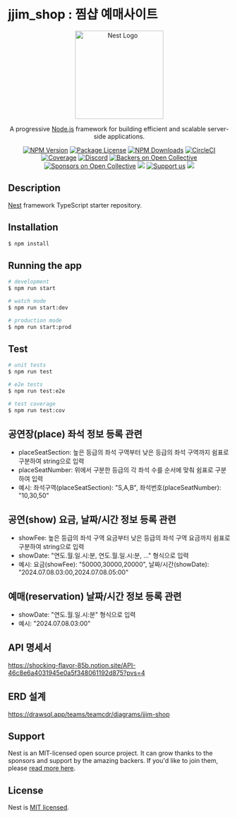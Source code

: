 # jjim_shop : 찜샵 예매사이트

<p align="center">
  <a href="http://nestjs.com/" target="blank"><img src="https://nestjs.com/img/logo-small.svg" width="200" alt="Nest Logo" /></a>
</p>

[circleci-image]: https://img.shields.io/circleci/build/github/nestjs/nest/master?token=abc123def456
[circleci-url]: https://circleci.com/gh/nestjs/nest

  <p align="center">A progressive <a href="http://nodejs.org" target="_blank">Node.js</a> framework for building efficient and scalable server-side applications.</p>
    <p align="center">
<a href="https://www.npmjs.com/~nestjscore" target="_blank"><img src="https://img.shields.io/npm/v/@nestjs/core.svg" alt="NPM Version" /></a>
<a href="https://www.npmjs.com/~nestjscore" target="_blank"><img src="https://img.shields.io/npm/l/@nestjs/core.svg" alt="Package License" /></a>
<a href="https://www.npmjs.com/~nestjscore" target="_blank"><img src="https://img.shields.io/npm/dm/@nestjs/common.svg" alt="NPM Downloads" /></a>
<a href="https://circleci.com/gh/nestjs/nest" target="_blank"><img src="https://img.shields.io/circleci/build/github/nestjs/nest/master" alt="CircleCI" /></a>
<a href="https://coveralls.io/github/nestjs/nest?branch=master" target="_blank"><img src="https://coveralls.io/repos/github/nestjs/nest/badge.svg?branch=master#9" alt="Coverage" /></a>
<a href="https://discord.gg/G7Qnnhy" target="_blank"><img src="https://img.shields.io/badge/discord-online-brightgreen.svg" alt="Discord"/></a>
<a href="https://opencollective.com/nest#backer" target="_blank"><img src="https://opencollective.com/nest/backers/badge.svg" alt="Backers on Open Collective" /></a>
<a href="https://opencollective.com/nest#sponsor" target="_blank"><img src="https://opencollective.com/nest/sponsors/badge.svg" alt="Sponsors on Open Collective" /></a>
  <a href="https://paypal.me/kamilmysliwiec" target="_blank"><img src="https://img.shields.io/badge/Donate-PayPal-ff3f59.svg"/></a>
    <a href="https://opencollective.com/nest#sponsor"  target="_blank"><img src="https://img.shields.io/badge/Support%20us-Open%20Collective-41B883.svg" alt="Support us"></a>
  <a href="https://twitter.com/nestframework" target="_blank"><img src="https://img.shields.io/twitter/follow/nestframework.svg?style=social&label=Follow"></a>
</p>
  <!--[![Backers on Open Collective](https://opencollective.com/nest/backers/badge.svg)](https://opencollective.com/nest#backer)
  [![Sponsors on Open Collective](https://opencollective.com/nest/sponsors/badge.svg)](https://opencollective.com/nest#sponsor)-->

## Description

[Nest](https://github.com/nestjs/nest) framework TypeScript starter repository.

## Installation

```bash
$ npm install
```

## Running the app

```bash
# development
$ npm run start

# watch mode
$ npm run start:dev

# production mode
$ npm run start:prod
```

## Test

```bash
# unit tests
$ npm run test

# e2e tests
$ npm run test:e2e

# test coverage
$ npm run test:cov
```

## 공연장(place) 좌석 정보 등록 관련
- placeSeatSection: 높은 등급의 좌석 구역부터 낮은 등급의 좌석 구역까지 쉼표로 구분하여 string으로 입력
- placeSeatNumber: 위에서 구분한 등급의 각 좌석 수를 순서에 맞춰 쉼표로 구분하여 입력
- 예시: 좌석구역(placeSeatSection): "S,A,B", 좌석번호(placeSeatNumber): "10,30,50"


## 공연(show) 요금, 날짜/시간 정보 등록 관련
- showFee: 높은 등급의 좌석 구역 요금부터 낮은 등급의 좌석 구역 요금까지 쉼표로 구분하여 string으로 입력
- showDate: "연도.월.일.시:분, 연도.월.일.시:분, ..." 형식으로 입력
- 예시: 요금(showFee): "50000,30000,20000", 날짜/시간(showDate): "2024.07.08.03:00,2024.07.08.05:00"


## 예매(reservation) 날짜/시간 정보 등록 관련
- showDate: "연도.월.일.시:분" 형식으로 입력
- 예시: "2024.07.08.03:00"


## API 명세서
https://shocking-flavor-85b.notion.site/API-46c8e6a4031945e0a5f348061192d875?pvs=4


## ERD 설계
https://drawsql.app/teams/teamcdr/diagrams/jjim-shop


## Support

Nest is an MIT-licensed open source project. It can grow thanks to the sponsors and support by the amazing backers. If you'd like to join them, please [read more here](https://docs.nestjs.com/support).



## License

Nest is [MIT licensed](LICENSE).
